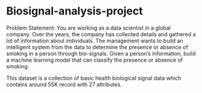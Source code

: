 # Biosignal-analysis-project

Problem Statement:
You are working as a data scientist in a global company. Over the years, the company has collected details and gathered a lot of information about individuals. The management wants to build an intelligent system from the 
data to determine the presence or absence of smoking in a person through bio-signals. Given a person’s information, build a machine learning model that can classify the presence or absence of smoking.

This dataset is a collection of basic health biological signal data which contains around 55K record with 27 attributes.
